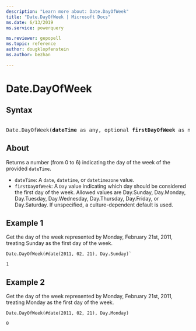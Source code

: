 ```yaml
---
description: "Learn more about: Date.DayOfWeek"
title: "Date.DayOfWeek | Microsoft Docs"
ms.date: 6/13/2019
ms.service: powerquery

ms.reviewer: gepopell
ms.topic: reference
author: dougklopfenstein
ms.author: bezhan

---
```

# Date.DayOfWeek

## Syntax

<pre> 
Date.DayOfWeek(<b>dateTime</b> as any, optional <b>firstDayOfWeek</b> as nullable number) as nullable number
</pre>

## About

Returns a number (from 0 to 6) indicating the day of the week of the provided <code>dateTime</code>. <ul> <li><code>dateTime</code>: A <code>date</code>, <code>datetime</code>, or <code>datetimezone</code> value.</li> <li><code>firstDayOfWeek</code>: A <code>Day</code> value indicating which day should be considered the first day of the week. Allowed values are Day.Sunday, Day.Monday, Day.Tuesday, Day.Wednesday, Day.Thursday, Day.Friday, or Day.Saturday. If unspecified, a culture-dependent default is used.</li> </ul>

## Example 1
Get the day of the week represented by Monday, February 21st, 2011, treating Sunday as the first day of the week.

```powerquery-m
Date.DayOfWeek(#date(2011, 02, 21), Day.Sunday)`
```   

`1`

## Example 2
Get the day of the week represented by Monday, February 21st, 2011, treating Monday as the first day of the week.

```powerquery-m
Date.DayOfWeek(#date(2011, 02, 21), Day.Monday)
```

`0`
